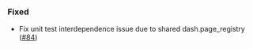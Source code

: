 <!--
A new scriv changelog fragment.

Uncomment the section that is right (remove the HTML comment wrapper).
-->

<!--
### Removed

- A bullet item for the Removed category.

-->
<!--
### Added

- A bullet item for the Added category.

-->
<!--
### Changed

- A bullet item for the Changed category.

-->
<!--
### Deprecated

- A bullet item for the Deprecated category.

-->

### Fixed

- Fix unit test interdependence issue due to shared dash.page_registry ([#84](https://github.com/mckinsey/vizro/pull/84))

<!--
### Security

- A bullet item for the Security category.

-->
